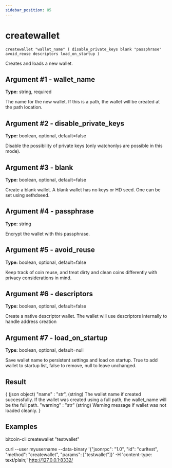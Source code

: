 ```yaml
---
sidebar_position: 85
---
```

# createwallet

`createwallet "wallet_name" ( disable_private_keys blank "passphrase" avoid_reuse descriptors load_on_startup )`

Creates and loads a new wallet.

## Argument #1 - wallet\_name

**Type:** string, required

The name for the new wallet. If this is a path, the wallet will be created at the path location.

## Argument #2 - disable\_private\_keys

**Type:** boolean, optional, default=false

Disable the possibility of private keys (only watchonlys are possible in this mode).

## Argument #3 - blank

**Type:** boolean, optional, default=false

Create a blank wallet. A blank wallet has no keys or HD seed. One can be set using sethdseed.

## Argument #4 - passphrase

**Type:** string

Encrypt the wallet with this passphrase.

## Argument #5 - avoid\_reuse

**Type:** boolean, optional, default=false

Keep track of coin reuse, and treat dirty and clean coins differently with privacy considerations in mind.

## Argument #6 - descriptors

**Type:** boolean, optional, default=false

Create a native descriptor wallet. The wallet will use descriptors internally to handle address creation

## Argument #7 - load\_on\_startup

**Type:** boolean, optional, default=null

Save wallet name to persistent settings and load on startup. True to add wallet to startup list, false to remove, null to leave unchanged.

## Result

{                       (json object)
  "name" : "str",       (string) The wallet name if created successfully. If the wallet was created using a full path, the wallet_name will be the full path.
  "warning" : "str"     (string) Warning message if wallet was not loaded cleanly.
}

## Examples

bitcoin-cli createwallet "testwallet"

curl --user myusername --data-binary '{"jsonrpc": "1.0", "id": "curltest", "method": "createwallet", "params": ["testwallet"]}' -H 'content-type: text/plain;' http://127.0.0.1:8332/